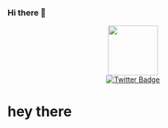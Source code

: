 ### Hi there 👋
<div id="header" align="center">
  <img src="https://media.giphy.com/media/ny7UCd6JETnmE/giphy.gif" width="100"/>
</div>
<div id="badges" align="center">
  <a href="https://twitter.com/mishakakdela">
    <img src="https://img.shields.io/badge/Twitter-blue?style=for-the-badge&logo=twitter&logoColor=white" alt="Twitter Badge"/>
  </a>
</div>
<h1>
  hey there
  <img src="https://media.giphy.com/media/hvRJCLFzcasrR4ia7z/giphy.gif" width="5px"/>
</h1>


<!--
**Muzic13/muzic13** is a ✨ _special_ ✨ repository because its `README.md` (this file) appears on your GitHub profile.

Here are some ideas to get you started:

- 🔭 I’m currently working on ...
- 🌱 I’m currently learning ...
- 👯 I’m looking to collaborate on ...
- 🤔 I’m looking for help with ...
- 💬 Ask me about ...
- 📫 How to reach me: ...
- 😄 Pronouns: ...
- ⚡ Fun fact: ...
<img src="https://komarev.com/ghpvc/?username=Muzic13&style=flat-square&color=blue" alt=""/>

-->

